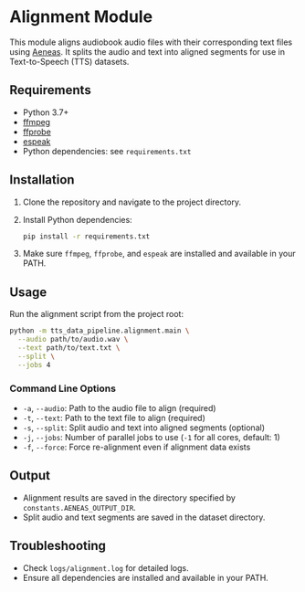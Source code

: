 # Alignment Module

This module aligns audiobook audio files with their corresponding text files using [Aeneas](https://www.readbeyond.it/aeneas/). It splits the audio and text into aligned segments for use in Text-to-Speech (TTS) datasets.

## Requirements

- Python 3.7+
- [ffmpeg](https://ffmpeg.org/)
- [ffprobe](https://ffmpeg.org/ffprobe.html)
- [espeak](http://espeak.sourceforge.net/)
- Python dependencies: see `requirements.txt`

## Installation

1. Clone the repository and navigate to the project directory.
2. Install Python dependencies:

   ```bash
   pip install -r requirements.txt
   ```

3. Make sure `ffmpeg`, `ffprobe`, and `espeak` are installed and available in your PATH.

## Usage

Run the alignment script from the project root:

```sh
python -m tts_data_pipeline.alignment.main \
  --audio path/to/audio.wav \
  --text path/to/text.txt \
  --split \
  --jobs 4
```

### Command Line Options

- `-a`, `--audio`: Path to the audio file to align (required)
- `-t`, `--text`: Path to the text file to align (required)
- `-s`, `--split`: Split audio and text into aligned segments (optional)
- `-j`, `--jobs`: Number of parallel jobs to use (`-1` for all cores, default: 1)
- `-f`, `--force`: Force re-alignment even if alignment data exists

## Output

- Alignment results are saved in the directory specified by `constants.AENEAS_OUTPUT_DIR`.
- Split audio and text segments are saved in the dataset directory.

## Troubleshooting

- Check `logs/alignment.log` for detailed logs.
- Ensure all dependencies are installed and available in your PATH.
